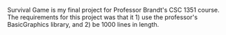Survival Game is my final project for Professor Brandt's CSC 1351 course. The requirements for this project was that it 1) use the professor's BasicGraphics library, and 2) be 1000 lines in length.
